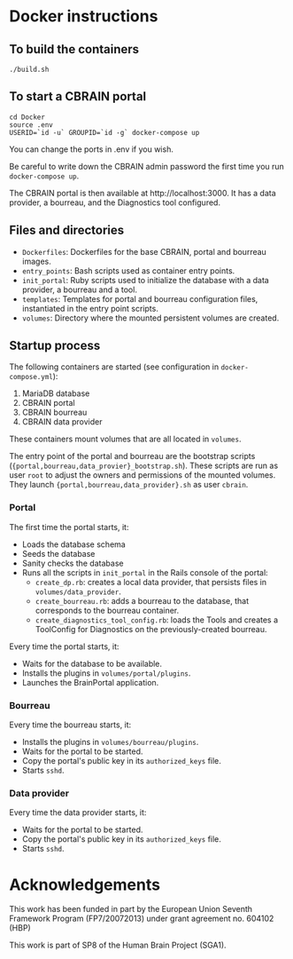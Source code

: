 # Docker instructions

## To build the containers
```
./build.sh
```

## To start a CBRAIN portal
```
cd Docker
source .env
USERID=`id -u` GROUPID=`id -g` docker-compose up
```

You can change the ports in .env if you wish.

Be careful to write down the CBRAIN admin password the first time you run `docker-compose up`.

The CBRAIN portal is then available at http://localhost:3000. It has a data provider, a bourreau, and the Diagnostics tool configured.

## Files and directories
  * `Dockerfiles`: Dockerfiles for the base CBRAIN, portal and bourreau images.
  * `entry_points`: Bash scripts used as container entry points.
  * `init_portal`: Ruby scripts used to initialize the database with a data provider, a bourreau and a tool.
  * `templates`: Templates for portal and bourreau configuration files, instantiated in the entry point scripts.
  * `volumes`: Directory where the mounted persistent volumes are created.

## Startup process

The following containers are started (see configuration in `docker-compose.yml`):
1. MariaDB database
2. CBRAIN portal
3. CBRAIN bourreau
4. CBRAIN data provider

These containers mount volumes that are all located in `volumes`.

The entry point of the portal and bourreau are the bootstrap scripts
(`{portal,bourreau,data_provier}_bootstrap.sh`). These scripts are run as user
`root` to adjust the owners and permissions of the mounted
volumes. They launch `{portal,bourreau,data_provider}.sh` as user `cbrain`.

### Portal

The first time the portal starts, it:
* Loads the database schema
* Seeds the database
* Sanity checks the database
* Runs all the scripts in `init_portal` in the Rails console of the portal:
  * `create_dp.rb`: creates a local data provider, that persists files in `volumes/data_provider`.
  * `create_bourreau.rb`: adds a bourreau to the database, that corresponds to the bourreau container.
  * `create_diagnostics_tool_config.rb`: loads the Tools and creates a ToolConfig for Diagnostics on the previously-created bourreau.

Every time the portal starts, it:
* Waits for the database to be available.
* Installs the plugins in `volumes/portal/plugins`.
* Launches the BrainPortal application.

### Bourreau

Every time the bourreau starts, it:
* Installs the plugins in `volumes/bourreau/plugins`.
* Waits for the portal to be started.
* Copy the portal's public key in its `authorized_keys` file.
* Starts `sshd`.

### Data provider

Every time the data provider starts, it:
* Waits for the portal to be started.
* Copy the portal's public key in its `authorized_keys` file.
* Starts `sshd`.

# Acknowledgements

This work has been funded in part by the European Union Seventh Framework Program (FP7/2007­2013) under grant agreement no. 604102 (HBP)

This work is part of SP8 of the Human Brain Project (SGA1).
